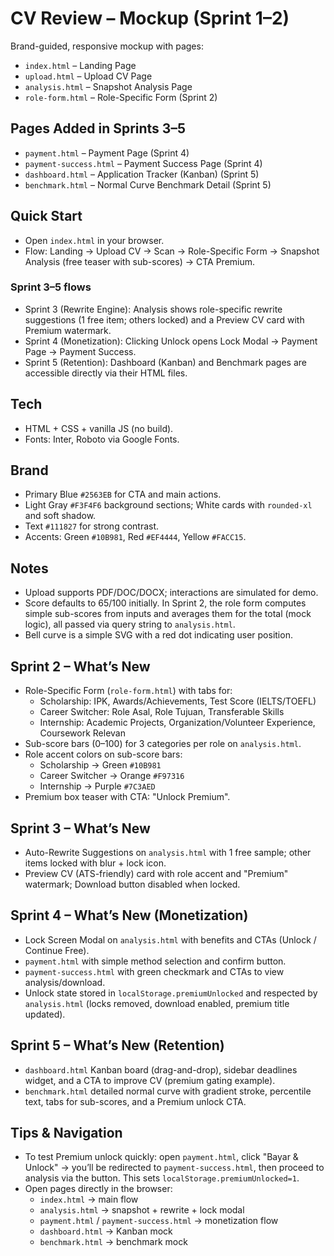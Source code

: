 # CV Review – Mockup (Sprint 1–2)

Brand-guided, responsive mockup with pages:
- `index.html` – Landing Page
- `upload.html` – Upload CV Page
- `analysis.html` – Snapshot Analysis Page
- `role-form.html` – Role-Specific Form (Sprint 2)
  
## Pages Added in Sprints 3–5
- `payment.html` – Payment Page (Sprint 4)
- `payment-success.html` – Payment Success Page (Sprint 4)
- `dashboard.html` – Application Tracker (Kanban) (Sprint 5)
- `benchmark.html` – Normal Curve Benchmark Detail (Sprint 5)

## Quick Start
- Open `index.html` in your browser.
- Flow: Landing → Upload CV → Scan → Role-Specific Form → Snapshot Analysis (free teaser with sub-scores) → CTA Premium.
  
### Sprint 3–5 flows
- Sprint 3 (Rewrite Engine): Analysis shows role-specific rewrite suggestions (1 free item; others locked) and a Preview CV card with Premium watermark.
- Sprint 4 (Monetization): Clicking Unlock opens Lock Modal → Payment Page → Payment Success.
- Sprint 5 (Retention): Dashboard (Kanban) and Benchmark pages are accessible directly via their HTML files.

## Tech
- HTML + CSS + vanilla JS (no build).
- Fonts: Inter, Roboto via Google Fonts.

## Brand
- Primary Blue `#2563EB` for CTA and main actions.
- Light Gray `#F3F4F6` background sections; White cards with `rounded-xl` and soft shadow.
- Text `#111827` for strong contrast.
- Accents: Green `#10B981`, Red `#EF4444`, Yellow `#FACC15`.

## Notes
- Upload supports PDF/DOC/DOCX; interactions are simulated for demo.
- Score defaults to 65/100 initially. In Sprint 2, the role form computes simple sub-scores from inputs and averages them for the total (mock logic), all passed via query string to `analysis.html`.
- Bell curve is a simple SVG with a red dot indicating user position.

## Sprint 2 – What’s New
- Role-Specific Form (`role-form.html`) with tabs for:
  - Scholarship: IPK, Awards/Achievements, Test Score (IELTS/TOEFL)
  - Career Switcher: Role Asal, Role Tujuan, Transferable Skills
  - Internship: Academic Projects, Organization/Volunteer Experience, Coursework Relevan
- Sub-score bars (0–100) for 3 categories per role on `analysis.html`.
- Role accent colors on sub-score bars:
  - Scholarship → Green `#10B981`
  - Career Switcher → Orange `#F97316`
  - Internship → Purple `#7C3AED`
- Premium box teaser with CTA: "Unlock Premium".

## Sprint 3 – What’s New
- Auto-Rewrite Suggestions on `analysis.html` with 1 free sample; other items locked with blur + lock icon.
- Preview CV (ATS-friendly) card with role accent and "Premium" watermark; Download button disabled when locked.

## Sprint 4 – What’s New (Monetization)
- Lock Screen Modal on `analysis.html` with benefits and CTAs (Unlock / Continue Free).
- `payment.html` with simple method selection and confirm button.
- `payment-success.html` with green checkmark and CTAs to view analysis/download.
- Unlock state stored in `localStorage.premiumUnlocked` and respected by `analysis.html` (locks removed, download enabled, premium title updated).

## Sprint 5 – What’s New (Retention)
- `dashboard.html` Kanban board (drag-and-drop), sidebar deadlines widget, and a CTA to improve CV (premium gating example).
- `benchmark.html` detailed normal curve with gradient stroke, percentile text, tabs for sub-scores, and a Premium unlock CTA.

## Tips & Navigation
- To test Premium unlock quickly: open `payment.html`, click "Bayar & Unlock" → you’ll be redirected to `payment-success.html`, then proceed to analysis via the button. This sets `localStorage.premiumUnlocked=1`.
- Open pages directly in the browser:
  - `index.html` → main flow
  - `analysis.html` → snapshot + rewrite + lock modal
  - `payment.html` / `payment-success.html` → monetization flow
  - `dashboard.html` → Kanban mock
  - `benchmark.html` → benchmark mock
